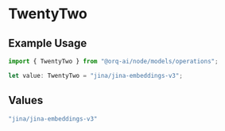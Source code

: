 # TwentyTwo

## Example Usage

```typescript
import { TwentyTwo } from "@orq-ai/node/models/operations";

let value: TwentyTwo = "jina/jina-embeddings-v3";
```

## Values

```typescript
"jina/jina-embeddings-v3"
```